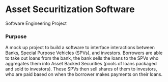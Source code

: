 # Asset Securitization Software
Software Engineering Project

### Purpose
A mock up project to build a software to interface interactions between Banks, Special Purpose Vehicles (SPVs), and investors. 
Borrowers are able to take out loans from the bank, the bank sells the loans to the SPVs who aggregates them into Asset Backed Securities (pools of loans packaged and sold to investors). These SPVs then sell shares of them to investors, who are paid based on when the borrower makes payments on their loans.
